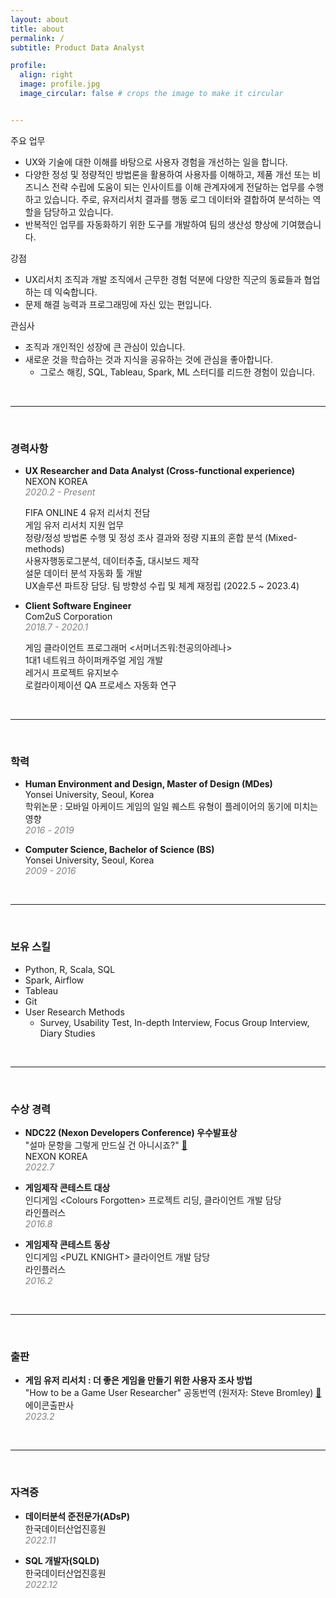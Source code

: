 ```yaml
---
layout: about
title: about
permalink: /
subtitle: Product Data Analyst

profile:
  align: right
  image: profile.jpg
  image_circular: false # crops the image to make it circular


---
```


주요 업무
- UX와 기술에 대한 이해를 바탕으로 사용자 경험을 개선하는 일을 합니다.
- 다양한 정성 및 정량적인 방법론을 활용하여 사용자를 이해하고, 제품 개선 또는 비즈니스 전략 수립에 도움이 되는 인사이트를 이해 관계자에게 전달하는 업무를 수행하고 있습니다. 주로, 유저리서치 결과를 행동 로그 데이터와 결합하여 분석하는 역할을 담당하고 있습니다.
- 반복적인 업무를 자동화하기 위한 도구를 개발하여 팀의 생산성 향상에 기여했습니다.

강점
- UX리서치 조직과 개발 조직에서 근무한 경험 덕분에 다양한 직군의 동료들과 협업하는 데 익숙합니다.
- 문제 해결 능력과 프로그래밍에 자신 있는 편입니다.

관심사
- 조직과 개인적인 성장에 큰 관심이 있습니다.
- 새로운 것을 학습하는 것과 지식을 공유하는 것에 관심을 좋아합니다.
  - 그로스 해킹, SQL, Tableau, Spark, ML 스터디를 리드한 경험이 있습니다.
 

<br/>

---

<br/>

### 경력사항
* **UX Researcher and Data Analyst (Cross-functional experience)**  
  NEXON KOREA  
  *<span style="color:gray">2020.2 - Present</span>*  
  
  FIFA ONLINE 4 유저 리서치 전담  
  게임 유저 리서치 지원 업무  
  정량/정성 방법론 수행 및 정성 조사 결과와 정량 지표의 혼합 분석 (Mixed-methods)  
  사용자행동로그분석, 데이터추출, 대시보드 제작  
  설문 데이터 분석 자동화 툴 개발  
  UX솔루션 파트장 담당. 팀 방향성 수립 및 체계 재정립 (2022.5 ~ 2023.4)
  
  
* **Client Software Engineer**  
  Com2uS Corporation  
  *<span style="color:gray">2018.7 - 2020.1</span>*  
  
  게임 클라이언트 프로그래머 \<서머너즈워:천공의아레나\>  
  1대1 네트워크 하이퍼캐주얼 게임 개발  
  레거시 프로젝트 유지보수  
  로컬라이제이션 QA 프로세스 자동화 연구  

<br/>

---

<br/>


### 학력
* **Human Environment and Design, Master of Design (MDes)**  
  Yonsei University, Seoul, Korea  
  학위논문 : 모바일 아케이드 게임의 일일 퀘스트 유형이 플레이어의 동기에 미치는 영향  
  *<span style="color:gray">2016 - 2019</span>*  

* **Computer Science, Bachelor of Science (BS)**  
  Yonsei University, Seoul, Korea  
  *<span style="color:gray">2009 - 2016</span>*  

<br/>

---

<br/>

### 보유 스킬
* Python, R, Scala, SQL
* Spark, Airflow
* Tableau
* Git
* User Research Methods  
  * Survey, Usability Test, In-depth Interview, Focus Group Interview, Diary Studies   

<br/>

---

<br/>

### 수상 경력
* **NDC22 \(Nexon Developers Conference\) 우수발표상**  
  "설마 문항을 그렇게 만드실 건 아니시죠?" [🔗](https://www.youtube.com/watch?v=4wA7N9QHZ5I/)  
  NEXON KOREA  
  *<span style="color:gray">2022.7</span>*  

* **게임제작 콘테스트 대상**  
  인디게임 \<Colours Forgotten\> 프로젝트 리딩, 클라이언트 개발 담당  
  라인플러스  
  *<span style="color:gray">2016.8</span>*  

* **게임제작 콘테스트 동상**  
  인디게임 \<PUZL KNIGHT\> 클라이언트 개발 담당  
  라인플러스  
  *<span style="color:gray">2016.2</span>*  

<br/>

---

<br/>


### 출판
* **게임 유저 리서치 : 더 좋은 게임을 만들기 위한 사용자 조사 방법**  
  "How to be a Game User Researcher" 공동번역 (원저자: Steve Bromley) [🔗](https://www.yes24.com/Product/Goods/117447644)  
  에이콘출판사  
  *<span style="color:gray">2023.2</span>*  


<br/>

---

<br/>


### 자격증
* **데이터분석 준전문가(ADsP)**  
  한국데이터산업진흥원  
  *<span style="color:gray">2022.11</span>*  

* **SQL 개발자(SQLD)**  
  한국데이터산업진흥원  
  *<span style="color:gray">2022.12</span>*  

<br/>